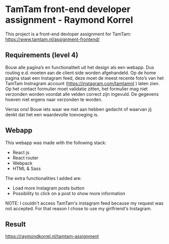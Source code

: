 # TamTam front-end developer assignment - Raymond Korrel

This project is a front-end devloper assignment for TamTam:
https://www.tamtam.nl/assignment-frontend/

## Requirements (level 4)
Bouw alle pagina’s en functionaliteit uit het design als een webapp. Dus routing e.d. moeten aan de client side worden afgehandeld. Op de home pagina staat een Instagram feed, deze moet de meest recente foto’s van het TamTam Instragram account (https://instagram.com/tamtamnl ) laten zien. Op het contact formulier moet validatie zitten, het formulier mag niet verzonden worden voordat alle velden correct zijn ingevuld. De gegevens hoeven niet ergens naar verzonden te worden.

Verras ons! Bouw iets waar we niet aan hebben gedacht of waarvan jij denkt dat het een waardevolle toevoeging is.

## Webapp
This webapp was made with the following stack:

- React js
- React router
- Webpack
- HTML & Sass

The extra functionalities I added are:

- Load more Instagram posts button
- Possibility to click on a post to show more information

NOTE: I couldn't access TamTam's instagram feed because my request was not accepted. For that reason I chose to use my girlfriend's Instagram.

## Result
https://raymondkorrel.nl/tamtam-assignment
